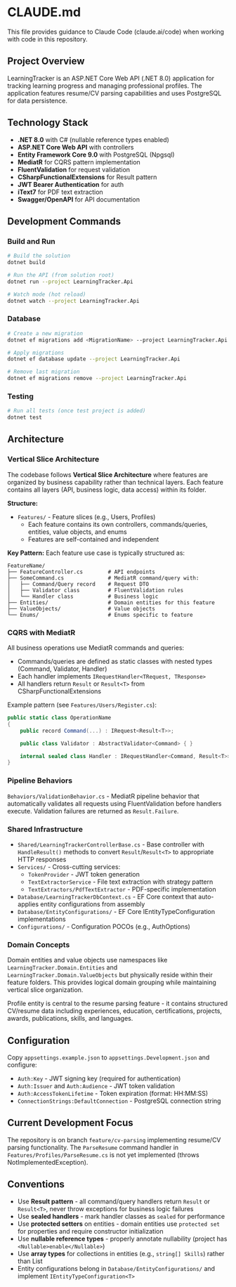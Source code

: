 # CLAUDE.md

This file provides guidance to Claude Code (claude.ai/code) when working with code in this repository.

## Project Overview

LearningTracker is an ASP.NET Core Web API (.NET 8.0) application for tracking learning progress and managing professional profiles. The application features resume/CV parsing capabilities and uses PostgreSQL for data persistence.

## Technology Stack

- **.NET 8.0** with C# (nullable reference types enabled)
- **ASP.NET Core Web API** with controllers
- **Entity Framework Core 9.0** with PostgreSQL (Npgsql)
- **MediatR** for CQRS pattern implementation
- **FluentValidation** for request validation
- **CSharpFunctionalExtensions** for Result pattern
- **JWT Bearer Authentication** for auth
- **iText7** for PDF text extraction
- **Swagger/OpenAPI** for API documentation

## Development Commands

### Build and Run
```bash
# Build the solution
dotnet build

# Run the API (from solution root)
dotnet run --project LearningTracker.Api

# Watch mode (hot reload)
dotnet watch --project LearningTracker.Api
```

### Database
```bash
# Create a new migration
dotnet ef migrations add <MigrationName> --project LearningTracker.Api

# Apply migrations
dotnet ef database update --project LearningTracker.Api

# Remove last migration
dotnet ef migrations remove --project LearningTracker.Api
```

### Testing
```bash
# Run all tests (once test project is added)
dotnet test
```

## Architecture

### Vertical Slice Architecture

The codebase follows **Vertical Slice Architecture** where features are organized by business capability rather than technical layers. Each feature contains all layers (API, business logic, data access) within its folder.

**Structure:**
- `Features/` - Feature slices (e.g., Users, Profiles)
  - Each feature contains its own controllers, commands/queries, entities, value objects, and enums
  - Features are self-contained and independent

**Key Pattern:**
Each feature use case is typically structured as:
```
FeatureName/
├── FeatureController.cs        # API endpoints
├── SomeCommand.cs              # MediatR command/query with:
│   ├── Command/Query record    # Request DTO
│   ├── Validator class         # FluentValidation rules
│   └── Handler class           # Business logic
├── Entities/                   # Domain entities for this feature
├── ValueObjects/               # Value objects
└── Enums/                      # Enums specific to feature
```

### CQRS with MediatR

All business operations use MediatR commands and queries:
- Commands/queries are defined as static classes with nested types (Command, Validator, Handler)
- Each handler implements `IRequestHandler<TRequest, TResponse>`
- All handlers return `Result` or `Result<T>` from CSharpFunctionalExtensions

Example pattern (see `Features/Users/Register.cs`):
```csharp
public static class OperationName
{
    public record Command(...) : IRequest<Result<T>>;

    public class Validator : AbstractValidator<Command> { }

    internal sealed class Handler : IRequestHandler<Command, Result<T>> { }
}
```

### Pipeline Behaviors

`Behaviors/ValidationBehavior.cs` - MediatR pipeline behavior that automatically validates all requests using FluentValidation before handlers execute. Validation failures are returned as `Result.Failure`.

### Shared Infrastructure

- `Shared/LearningTrackerControllerBase.cs` - Base controller with `HandleResult()` methods to convert `Result`/`Result<T>` to appropriate HTTP responses
- `Services/` - Cross-cutting services:
  - `TokenProvider` - JWT token generation
  - `TextExtractorService` - File text extraction with strategy pattern
  - `TextExtractors/PdfTextExtractor` - PDF-specific implementation
- `Database/LearningTrackerDbContext.cs` - EF Core context that auto-applies entity configurations from assembly
- `Database/EntityConfigurations/` - EF Core IEntityTypeConfiguration implementations
- `Configurations/` - Configuration POCOs (e.g., AuthOptions)

### Domain Concepts

Domain entities and value objects use namespaces like `LearningTracker.Domain.Entities` and `LearningTracker.Domain.ValueObjects` but physically reside within their feature folders. This provides logical domain grouping while maintaining vertical slice organization.

Profile entity is central to the resume parsing feature - it contains structured CV/resume data including experiences, education, certifications, projects, awards, publications, skills, and languages.

## Configuration

Copy `appsettings.example.json` to `appsettings.Development.json` and configure:
- `Auth:Key` - JWT signing key (required for authentication)
- `Auth:Issuer` and `Auth:Audience` - JWT token validation
- `Auth:AccessTokenLifetime` - Token expiration (format: HH:MM:SS)
- `ConnectionStrings:DefaultConnection` - PostgreSQL connection string

## Current Development Focus

The repository is on branch `feature/cv-parsing` implementing resume/CV parsing functionality. The `ParseResume` command handler in `Features/Profiles/ParseResume.cs` is not yet implemented (throws NotImplementedException).

## Conventions

- Use **Result pattern** - all command/query handlers return `Result` or `Result<T>`, never throw exceptions for business logic failures
- Use **sealed handlers** - mark handler classes as `sealed` for performance
- Use **protected setters** on entities - domain entities use `protected set` for properties and require constructor initialization
- Use **nullable reference types** - properly annotate nullability (project has `<Nullable>enable</Nullable>`)
- Use **array types** for collections in entities (e.g., `string[] Skills`) rather than List<T>
- Entity configurations belong in `Database/EntityConfigurations/` and implement `IEntityTypeConfiguration<T>`
